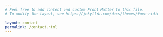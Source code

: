 ```yaml
---
# Feel free to add content and custom Front Matter to this file.
# To modify the layout, see https://jekyllrb.com/docs/themes/#overriding-theme-defaults

layout: contact
permalink: /contact.html
---
```


